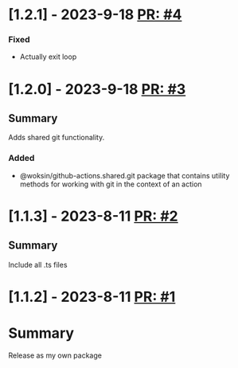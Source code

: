 # [1.2.1] - 2023-9-18 [PR: #4](https://github.com/woksin-org/GitHub-Actions.Shared/pull/4)
### Fixed

- Actually exit loop


# [1.2.0] - 2023-9-18 [PR: #3](https://github.com/woksin-org/GitHub-Actions.Shared/pull/3)
## Summary

Adds shared git functionality.

### Added

- @woksin/github-actions.shared.git package that contains utility methods for working with git in the context of an action


# [1.1.3] - 2023-8-11 [PR: #2](https://github.com/woksin-org/GitHub-Actions.Shared/pull/2)
## Summary

Include all .ts files


# [1.1.2] - 2023-8-11 [PR: #1](https://github.com/woksin-org/GitHub-Actions.Shared/pull/1)
# Summary

Release as my own package


